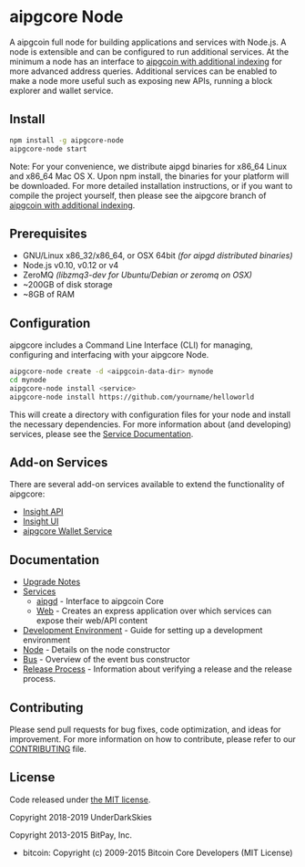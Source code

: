 aipgcore Node
============

A aipgcoin full node for building applications and services with Node.js. A node is extensible and can be configured to run additional services. At the minimum a node has an interface to [aipgcoin with additional indexing](https://github.com/underdarkskies/aipgcoin/tree/0.15.0-aipgcore) for more advanced address queries. Additional services can be enabled to make a node more useful such as exposing new APIs, running a block explorer and wallet service.

## Install

```bash
npm install -g aipgcore-node
aipgcore-node start
```

Note: For your convenience, we distribute aipgd binaries for x86_64 Linux and x86_64 Mac OS X. Upon npm install, the binaries for your platform will be downloaded. For more detailed installation instructions, or if you want to compile the project yourself, then please see the aipgcore branch of [aipgcoin with additional indexing](https://github.com/underdarkskies/aipgcoin/tree/0.15.0-aipgcore).

## Prerequisites

- GNU/Linux x86_32/x86_64, or OSX 64bit *(for aipgd distributed binaries)*
- Node.js v0.10, v0.12 or v4
- ZeroMQ *(libzmq3-dev for Ubuntu/Debian or zeromq on OSX)*
- ~200GB of disk storage
- ~8GB of RAM

## Configuration

aipgcore includes a Command Line Interface (CLI) for managing, configuring and interfacing with your aipgcore Node.

```bash
aipgcore-node create -d <aipgcoin-data-dir> mynode
cd mynode
aipgcore-node install <service>
aipgcore-node install https://github.com/yourname/helloworld
```

This will create a directory with configuration files for your node and install the necessary dependencies. For more information about (and developing) services, please see the [Service Documentation](docs/services.md).

## Add-on Services

There are several add-on services available to extend the functionality of aipgcore:

- [Insight API](https://github.com/underdarkskies/insight-api)
- [Insight UI](https://github.com/underdarkskies/insight-ui)
- [aipgcore Wallet Service](https://github.com/underdarkskies/aipgcore-wallet-service)

## Documentation

- [Upgrade Notes](docs/upgrade.md)
- [Services](docs/services.md)
  - [aipgd](docs/services/aipgd.md) - Interface to aipgcoin Core
  - [Web](docs/services/web.md) - Creates an express application over which services can expose their web/API content
- [Development Environment](docs/development.md) - Guide for setting up a development environment
- [Node](docs/node.md) - Details on the node constructor
- [Bus](docs/bus.md) - Overview of the event bus constructor
- [Release Process](docs/release.md) - Information about verifying a release and the release process.

## Contributing

Please send pull requests for bug fixes, code optimization, and ideas for improvement. For more information on how to contribute, please refer to our [CONTRIBUTING](https://github.com/underdarkskies/aipgcore/blob/master/CONTRIBUTING.md) file.

## License

Code released under [the MIT license](https://github.com/underdarkskies/aipgcore-node/blob/master/LICENSE).

Copyright 2018-2019 UnderDarkSkies

Copyright 2013-2015 BitPay, Inc.

- bitcoin: Copyright (c) 2009-2015 Bitcoin Core Developers (MIT License)
